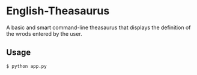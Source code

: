 # English-Theasaurus
A basic and smart command-line theasaurus that displays the definition of the wrods entered by the user.

## Usage

```bash
$ python app.py
```
